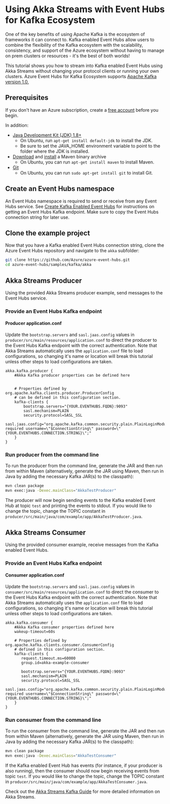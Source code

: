 # Using Akka Streams with Event Hubs for Kafka Ecosystem

One of the key benefits of using Apache Kafka is the ecosystem of frameworks it can connect to. Kafka enabled Event Hubs allow users to combine the flexibility of the Kafka ecosystem with the scalability, consistency, and support of the Azure ecosystem without having to manage on prem clusters or resources - it's the best of both worlds!

This tutorial shows you how to stream into Kafka enabled Event Hubs using Akka Streams without changing your protocol clients or running your own clusters. Azure Event Hubs for Kafka Ecosystem supports [Apache Kafka version 1.0.](https://kafka.apache.org/10/documentation.html)

## Prerequisites

If you don't have an Azure subscription, create a [free account](https://azure.microsoft.com/en-us/free/?ref=microsoft.com&utm_source=microsoft.com&utm_medium=docs&utm_campaign=visualstudio) before you begin.

In addition:

* [Java Development Kit (JDK) 1.8+](http://www.oracle.com/technetwork/java/javase/downloads/index.html)
    * On Ubuntu, run `apt-get install default-jdk` to install the JDK.
    * Be sure to set the JAVA_HOME environment variable to point to the folder where the JDK is installed.
* [Download](http://maven.apache.org/download.cgi) and [install](http://maven.apache.org/install.html) a Maven binary archive
    * On Ubuntu, you can run `apt-get install maven` to install Maven.
* [Git](https://www.git-scm.com/downloads)
    * On Ubuntu, you can run `sudo apt-get install git` to install Git.

## Create an Event Hubs namespace

An Event Hubs namespace is required to send or receive from any Event Hubs service. See [Create Kafka Enabled Event Hubs](https://docs.microsoft.com/en-us/azure/event-hubs/event-hubs-create-kafka-enabled) for instructions on getting an Event Hubs Kafka endpoint. Make sure to copy the Event Hubs connection string for later use.

## Clone the example project

Now that you have a Kafka enabled Event Hubs connection string, clone the Azure Event Hubs repository and navigate to the `akka` subfolder:

```bash
git clone https://github.com/Azure/azure-event-hubs.git
cd azure-event-hubs/samples/kafka/akka
```

## Akka Streams Producer

Using the provided Akka Streams producer example, send messages to the Event Hubs service.

### Provide an Event Hubs Kafka endpoint

#### Producer application.conf

Update the `bootstrap.servers` and `sasl.jaas.config` values in `producer/src/main/resources/application.conf` to direct the producer to the Event Hubs Kafka endpoint with the correct authentication. Note that Akka Streams automatically uses the `application.conf` file to load configurations, so changing it's name or location will break this tutorial unless other steps to load configurations are taken. 

```config
akka.kafka.producer {
    #Akka Kafka producer properties can be defined here


    # Properties defined by org.apache.kafka.clients.producer.ProducerConfig
    # can be defined in this configuration section.
    kafka-clients {
        bootstrap.servers="{YOUR.EVENTHUBS.FQDN}:9093"
        sasl.mechanism=PLAIN
        security.protocol=SASL_SSL
        sasl.jaas.config="org.apache.kafka.common.security.plain.PlainLoginModule required username=\"$ConnectionString\" password=\"{YOUR.EVENTHUBS.CONNECTION.STRING}\";"
    }
}
```

### Run producer from the command line

To run the producer from the command line, generate the JAR and then run from within Maven (alternatively, generate the JAR using Maven, then run in Java by adding the necessary Kafka JAR(s) to the classpath):

```bash
mvn clean package
mvn exec:java -Dexec.mainClass="AkkaTestProducer"
```

The producer will now begin sending events to the Kafka enabled Event Hub at topic `test` and printing the events to stdout. If you would like to change the topic, change the TOPIC constant in `producer/src/main/java/com/example/app/AkkaTestProducer.java`.

## Akka Streams Consumer

Using the provided consumer example, receive messages from the Kafka enabled Event Hubs.

### Provide an Event Hubs Kafka endpoint

#### Consumer application.conf

Update the `bootstrap.servers` and `sasl.jaas.config` values in `consumer/src/main/resources/application.conf` to direct the consumer to the Event Hubs Kafka endpoint with the correct authentication. Note that Akka Streams automatically uses the `application.conf` file to load configurations, so changing it's name or location will break this tutorial unless other steps to load configurations are taken. 

```config
akka.kafka.consumer {
    #Akka Kafka consumer properties defined here
    wakeup-timeout=60s

    # Properties defined by org.apache.kafka.clients.consumer.ConsumerConfig
    # defined in this configuration section.
    kafka-clients {
       request.timeout.ms=60000
       group.id=akka-example-consumer

       bootstrap.servers="{YOUR.EVENTHUBS.FQDN}:9093"
       sasl.mechanism=PLAIN
       security.protocol=SASL_SSL
       sasl.jaas.config="org.apache.kafka.common.security.plain.PlainLoginModule required username=\"$ConnectionString\" password=\"{YOUR.EVENTHUBS.CONNECTION.STRING}\";"
    }
}
```

### Run consumer from the command line

To run the consumer from the command line, generate the JAR and then run from within Maven (alternatively, generate the JAR using Maven, then run in Java by adding the necessary Kafka JAR(s) to the classpath):

```bash
mvn clean package
mvn exec:java -Dexec.mainClass="AkkaTestConsumer"
```

If the Kafka enabled Event Hub has events (for instance, if your producer is also running), then the consumer should now begin receiving events from topic `test`. If you would like to change the topic, change the TOPIC constant in `producer/src/main/java/com/example/app/AkkaTestConsumer.java`.

Check out the [Akka Streams Kafka Guide](https://doc.akka.io/docs/akka-stream-kafka/current/home.html) for more detailed information on Akka Streams.
